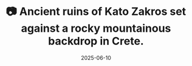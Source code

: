 ---
title: '📷 Ancient ruins of Kato Zakros set against a rocky mountainous backdrop in Crete.'
date: '2025-06-10'
image: 'https://cdn.diblasio.social/static/photos/2025/20250610_094650.jpg'
thumbnail: 'https://cdn.diblasio.social/static/photos/2025/thumbnails/20250610_094650.jpg'
alt_text: "Ancient ruins of Kato Zakros set against a rocky mountainous backdrop in Crete."
tags:
  - "#Photography"
  - "#Greece"
  - "#Crete"
  - "#Zakros"
  - "#Lasithi"
  - "#Archaeology"
  - "#LandscapePhotography"
  - "#FujifilmXT4"
  - "#HistoricalSite"
  - "#Mirrorless"
description: ''
created_date: '2025-06-10'
location: "Κάτω Ζάκρος, Παλαιός Δρόμος προς Ζάκρο, Κοινότητα Ζάκρου, Δημοτική Ενότητα Ιτάνου, Δήμος Σητείας, Περιφερειακή Ενότητα Λασιθίου, Περιφέρεια Κρήτης, Αποκεντρωμένη Διοίκηση Κρήτης, Ελλάς"
exif_data: "FUJIFILM X-T4 XF16-55mmF2.8 R LM WR (1/150 | f/11 | ISO 160)"
draft: false
---